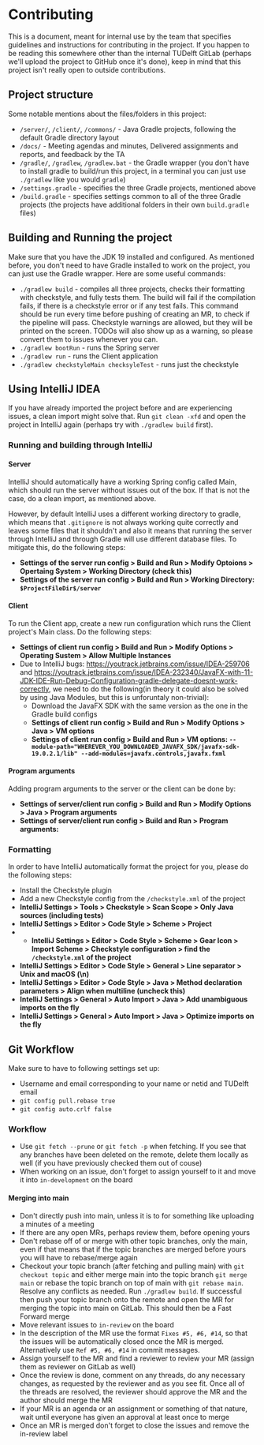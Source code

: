 # Contributing
This is a document, meant for internal use by the team that specifies guidelines and instructions for contributing in the project. If you happen to be reading this somewhere other than the internal TUDelft GitLab (perhaps we'll upload the project to GitHub once it's done), keep in mind that this project isn't really open to outside contributions.


## Project structure
Some notable mentions about the files/folders in this project:
- `/server/`, `/client/`, `/commons/` - Java Gradle projects, following the default Gradle directory layout
- `/docs/` - Meeting agendas and minutes, Delivered assignments and reports, and feedback by the TA
- `/gradle/`, `/gradlew`, `/gradlew.bat` - the Gradle wrapper (you don't have to install gradle to build/run this project, in a terminal you can just use `./gradlew` like you would `gradle`)
- `/settings.gradle` - specifies the three Gradle projects, mentioned above
- `/build.gradle` - specifies settings common to all of the three Gradle projects (the projects have additional folders in their own `build.gradle` files)

## Building and Running the project
Make sure that you have the JDK 19 installed and configured. As mentioned before, you don't need to have Gradle installed to work on the project, you can just use the Gradle wrapper. Here are some useful commands:
- `./gradlew build` - compiles all three projects, checks their formatting with checkstyle, and fully tests them. The build will fail if the compilation fails, if there is a checkstyle error or if any test fails. This command should be run every time before pushing of creating an MR, to check if the pipeline will pass. Checkstyle warnings are allowed, but they will be printed on the screen. TODOs will also show up as a warning, so please convert them to issues whenever you can.
- `./gradlew bootRun` - runs the Spring server
- `./gradlew run` - runs the Client application
- `./gradlew checkstyleMain checksyleTest` - runs just the checkstyle

## Using IntelliJ IDEA
If you have already imported the project before and are experiencing issues, a clean import might solve that. Run `git clean -xfd` and open the project in IntelliJ again (perhaps try with `./gradlew build` first).

### Running and building through IntelliJ

#### Server
IntelliJ should automatically have a working Spring config called Main, which should run the server without issues out of the box. If that is not the case, do a clean import, as mentioned above.

However, by default IntelliJ uses a different working directory to gradle, which means that `.gitignore` is not always working quite correctly and leaves some files that it shouldn't and also it means that running the server through IntelliJ and through Gradle will use different database files. To mitigate this, do the following steps:
- **Settings of the server run config > Build and Run > Modify Optoions > Opertaing System > Working Directory (check this)**
- **Settings of the server run config > Build and Run > Working Directory: `$ProjectFileDir$/server`**

#### Client
To run the Client app, create a new run configuration which runs the Client project's Main class. Do the following steps:
- **Settings of client run config > Build and Run > Modify Options > Operating Sustem > Allow Multiple Instances**
- Due to IntelliJ bugs: https://youtrack.jetbrains.com/issue/IDEA-259706 and https://youtrack.jetbrains.com/issue/IDEA-232340/JavaFX-with-11-JDK-IDE-Run-Debug-Configuration-gradle-delegate-doesnt-work-correctly, we need to do the following(in theory it could also be solved by using Java Modules, but this is unforuntaly non-trivial):
  - Download the JavaFX SDK with the same version as the one in the Gradle build configs
  - **Settings of client run config > Build and Run > Modify Options > Java > VM options**
  - **Settings of client run config > Build and Run > VM options: `--module-path="WHEREVER_YOU_DOWNLOADED_JAVAFX_SDK/javafx-sdk-19.0.2.1/lib" --add-modules=javafx.controls,javafx.fxml`**

#### Program arguments
Adding program arguments to the server or the client can be done by:
- **Settings of server/client run config > Build and Run > Modify Options > Java > Program arguments**
- **Settings of server/client run config > Build and Run >  Program arguments:**

### Formatting 
In order to have IntelliJ automatically format the project for you, please do the following steps:
- Install the Checkstyle plugin
- Add a new Checkstyle config from the `/checkstyle.xml` of the project
- **IntelliJ Settings > Tools > Checkstyle > Scan Scope > Only Java sources (including tests)**
- **IntelliJ Settings > Editor > Code Style > Scheme > Project**
- - **IntelliJ Settings > Editor > Code Style > Scheme > Gear Icon > Import Scheme > Checkstyle configuration > find the `/checkstyle.xml` of the project**
- **IntelliJ Settings > Editor > Code Style > General > Line separator > Unix and macOS (\n)**
- **IntelliJ Settings > Editor > Code Style > Java > Method declaration parameters > Align when multiline (uncheck this)**
- **IntelliJ Settings > General > Auto Import > Java > Add unambiguous imports on the fly**
- **IntelliJ Settings > General > Auto Import > Java > Optimize imports on the fly**

## Git Workflow
Make sure to have to following settings set up:
- Username and email corresponding to your name or netid and TUDelft email
- `git config pull.rebase true`
- `git config auto.crlf false`

### Workflow
- Use `git fetch --prune` or `git fetch -p` when fetching. If you see that any branches have been deleted on the remote, delete them locally as well (if you have previously checked them out of couse)
- When working on an issue, don't forget to assign yourself to it and move it into `in-development` on the board

#### Merging into main
- Don't directly push into main, unless it is to for something like uploading a minutes of a meeting
- If there are any open MRs, perhaps review them, before opening yours
- Don't rebase off of or merge with other topic branches, only the main, even if that means that if the topic branches are merged before yours you will have to rebase/merge again
- Checkout your topic branch (after fetching and pulling main) with `git checkout topic` and either merge main into the topic branch `git merge main` or rebase the topic branch on top of main with `git rebase main`. Resolve any conflicts as needed. Run `./gradlew build`. If successful then push your topic branch onto the remote and open the MR for merging the topic into main on GitLab. This should then be a Fast Forward merge
- Move relevant issues to `in-review` on the board
- In the description of the MR use the format `Fixes #5, #6, #14`, so that the issues will be automatically closed once the MR is merged. Alternatively use `Ref #5, #6, #14` in commit messages.
- Assign yourself to the MR and find a reviewer to review your MR (assign them as reviewer on GitLab as well)
- Once the review is done, comment on any threads, do any necessary changes, as requested by the reviewer and as you see fit. Once all of the threads are resolved, the reviewer should approve the MR and the author should merge the MR
- If your MR is an agenda or an assignment or something of that nature, wait until everyone has given an approval at least once to merge
- Once an MR is merged don't forget to close the issues and remove the in-review label
